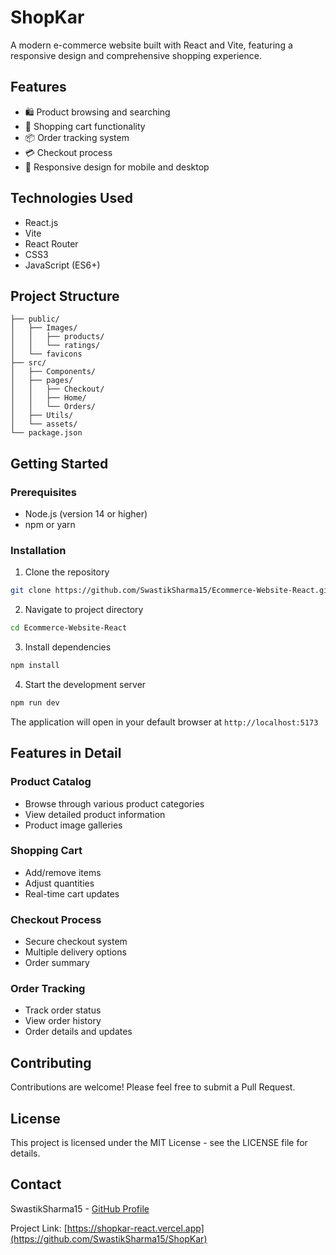 # ShopKar

A modern e-commerce website built with React and Vite, featuring a responsive design and comprehensive shopping experience.

## Features

- 🛍️ Product browsing and searching
- 🛒 Shopping cart functionality
- 📦 Order tracking system
- 💳 Checkout process
- 📱 Responsive design for mobile and desktop

## Technologies Used

- React.js
- Vite
- React Router
- CSS3
- JavaScript (ES6+)

## Project Structure

```
├── public/
│   ├── Images/
│   │   ├── products/
│   │   └── ratings/
│   └── favicons
├── src/
│   ├── Components/
│   ├── pages/
│   │   ├── Checkout/
│   │   ├── Home/
│   │   └── Orders/
│   ├── Utils/
│   └── assets/
└── package.json
```

## Getting Started

### Prerequisites

- Node.js (version 14 or higher)
- npm or yarn

### Installation

1. Clone the repository
```bash
git clone https://github.com/SwastikSharma15/Ecommerce-Website-React.git
```

2. Navigate to project directory
```bash
cd Ecommerce-Website-React
```

3. Install dependencies
```bash
npm install
```

4. Start the development server
```bash
npm run dev
```

The application will open in your default browser at `http://localhost:5173`

## Features in Detail

### Product Catalog
- Browse through various product categories
- View detailed product information
- Product image galleries

### Shopping Cart
- Add/remove items
- Adjust quantities
- Real-time cart updates

### Checkout Process
- Secure checkout system
- Multiple delivery options
- Order summary

### Order Tracking
- Track order status
- View order history
- Order details and updates

## Contributing

Contributions are welcome! Please feel free to submit a Pull Request.

## License

This project is licensed under the MIT License - see the LICENSE file for details.

## Contact

SwastikSharma15 - [GitHub Profile](https://github.com/SwastikSharma15)

Project Link: [https://shopkar-react.vercel.app](https://github.com/SwastikSharma15/ShopKar)